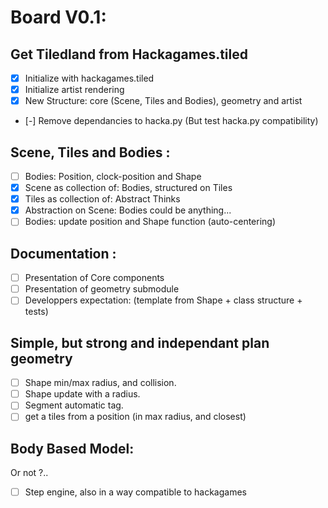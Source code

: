 # Board V0.1:

## Get Tiledland from Hackagames.tiled

- [x] Initialize with hackagames.tiled
- [x] Initialize artist rendering
- [x] New Structure: core (Scene, Tiles and Bodies), geometry and artist
- [-] Remove dependancies to hacka.py (But test hacka.py compatibility)

## Scene, Tiles and Bodies :

- [ ] Bodies: Position, clock-position and Shape
- [x] Scene as collection of: Bodies, structured on Tiles
- [x] Tiles as collection of: Abstract Thinks
- [x] Abstraction on Scene: Bodies could be anything...
- [ ] Bodies: update position and Shape function (auto-centering) 

## Documentation :

- [ ] Presentation of Core components
- [ ] Presentation of geometry submodule
- [ ] Developpers expectation: (template from Shape + class structure + tests)

## Simple, but strong and independant plan geometry

- [ ] Shape min/max radius, and collision.
- [ ] Shape update with a radius.
- [ ] Segment automatic tag.
- [ ] get a tiles from a position (in max radius, and closest)

## Body Based Model:

Or not ?..

- [ ] Step engine, also in a way compatible to hackagames
 
